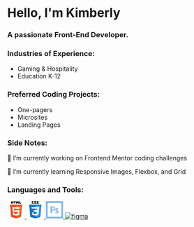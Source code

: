 <h1 align="left">Hello, I'm Kimberly</h1>
<h3 align="left">A passionate Front-End Developer.</h3>


<h3 align="left">Industries of Experience:</h3>
<p>

* Gaming & Hospitality
* Education K-12
</p>

<h3 align="left">Preferred Coding Projects:</h3>
<p>

* One-pagers
* Microsites
* Landing Pages
</p>



<h3 align="left">Side Notes:</h3>

  🔭 I’m currently working on Frontend Mentor coding challenges

 🌱 I’m currently learning Responsive Images, Flexbox, and Grid

<h3 align="left">Languages and Tools:</h3>
<p align="left"> <a href="https://www.w3.org/html/" target="_blank"> <img src="https://raw.githubusercontent.com/devicons/devicon/master/icons/html5/html5-original-wordmark.svg" alt="html5" width="40" height="40"/> </a> <a href="https://www.w3schools.com/css/" target="_blank"> <img src="https://raw.githubusercontent.com/devicons/devicon/master/icons/css3/css3-original-wordmark.svg" alt="css3" width="40" height="40"/> </a> <a href="https://www.photoshop.com/en" target="_blank"> <img src="https://raw.githubusercontent.com/devicons/devicon/master/icons/photoshop/photoshop-line.svg" alt="photoshop" width="40" height="40"/> </a> <a href="https://www.figma.com/" target="_blank"> <img src="https://www.vectorlogo.zone/logos/figma/figma-icon.svg" alt="figma" width="40" height="40"/> </a> </p>


